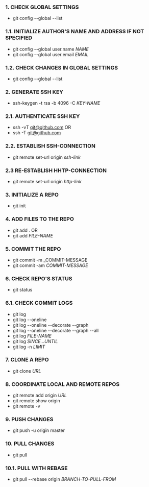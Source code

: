 ### 1. CHECK GLOBAL SETTINGS
+ git config --global --list 

### 1.1. INITIALIZE AUTHOR'S NAME AND ADDRESS IF NOT SPECIFIED
+ git config --global user.name _NAME_
+ git config --global user.email _EMAIL_

### 1.2. CHECK CHANGES IN GLOBAL SETTINGS
+ git config --global --list

### 2. GENERATE SSH KEY
+ ssh-keygen -t rsa -b 4096 -C _KEY-NAME_

### 2.1. AUTHENTICATE SSH KEY
+ ssh -vT git@github.com
OR
+ ssh -T git@github.com

### 2.2. ESTABLISH SSH-CONNECTION
+ git remote set-url origin *ssh-link*

### 2.3 RE-ESTABLISH HHTP-CONNECTION
+ git remote set-url origin *http-link*

### 3. INITIALIZE A REPO
+ git init

### 4. ADD FILES TO THE REPO
+ git add .
OR
+ git add _FILE-NAME_

### 5. COMMIT THE REPO
+ git commit -m _COMMIT-MESSAGE
+ git commit -am _COMMIT-MESSAGE_

### 6. CHECK REPO'S STATUS
+ git status

### 6.1. CHECK COMMIT LOGS
+ git log
+ git log --oneline
+ git log --oneline --decorate --graph
+ git log --oneline --decorate --graph --all
+ git log _FILE-NAME_
+ git log _SINCE...UNTIL_
+ git log -n _LIMIT_
  
### 7. CLONE A REPO
+ git clone _URL_

### 8. COORDINATE LOCAL AND REMOTE REPOS
+ git remote add origin _URL_
+ git remote show origin
+ git remote -v
  
### 9. PUSH CHANGES
+ git push -u origin master

### 10. PULL CHANGES
+ git pull

### 10.1. PULL WITH REBASE
+ git pull --rebase origin _BRANCH-TO-PULL-FROM_
